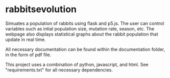 # rabbitsevolution
Simuates a population of rabbits using flask and p5.js. The user can control variables such as intial population size, mutation rate, season, etc. The webpage also displays statistical graphs about the rabbit population that update in real time.

All necessary documentation can be found within the documentation folder, in the form of pdf file.

This project uses a combination of python, javascript, and html. See "requirements.txt" for all necessary dependencies. 
